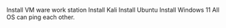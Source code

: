 Install VM ware work station
Install Kali
Install Ubuntu
Install Windows 11
All OS can ping each other.
